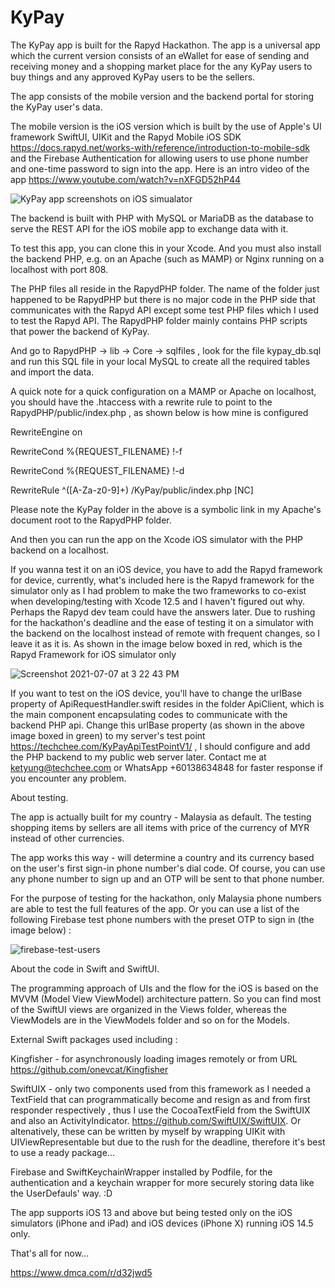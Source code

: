 # KyPay
The KyPay app is built for the Rapyd Hackathon. The app is a universal app which the current version consists of an eWallet for ease of sending and receiving money and a shopping market place for the any KyPay users to buy things and any approved KyPay users to be the sellers.

The app consists of the mobile version and the backend portal for storing the KyPay user's data.

The mobile version is the iOS version which is built by the use of Apple's UI framework SwiftUI, UIKit and the Rapyd Mobile iOS SDK 
https://docs.rapyd.net/works-with/reference/introduction-to-mobile-sdk and the Firebase Authentication for allowing users to use phone number and one-time
password to sign into the app. Here is an intro video of the app https://www.youtube.com/watch?v=nXFGD52hP44

![KyPay app screenshots on iOS simualator](https://user-images.githubusercontent.com/67858418/124703977-e1340980-df25-11eb-9d87-a8adc82b9815.png)

The backend is built with PHP with MySQL or MariaDB as the database to serve the REST API for the iOS mobile app to exchange data with it.

To test this app, you can clone this in your Xcode. And you must also install the backend PHP, e.g. on an Apache (such as MAMP) or Nginx 
running on a localhost with port 808. 

The PHP files all reside in the RapydPHP folder. The name of the folder just happened to be RapydPHP but there is no major code in the PHP side that communicates with the Rapyd API except some test PHP files which I used to test the Rapyd API. The RapydPHP folder mainly contains PHP scripts that power the backend of KyPay.

And go to RapydPHP -> lib -> Core -> sqlfiles , look for the file kypay_db.sql and run this SQL file in your local MySQL to create all the required
tables and import the data.

A quick note for a quick configuration on a MAMP or Apache on localhost, you should have the .htaccess with a rewrite rule to point to the 
RapydPHP/public/index.php , as shown below is how mine is configured 

RewriteEngine on

RewriteCond %{REQUEST_FILENAME} !-f

RewriteCond %{REQUEST_FILENAME} !-d

RewriteRule ^([A-Za-z0-9]+) /KyPay/public/index.php [NC]

Please note the KyPay folder in the above is a symbolic link in my Apache's document root to the RapydPHP folder.

And then you can run the app on the Xcode iOS simulator with the PHP backend on a localhost.

If you wanna test it on an iOS device, you have to add the Rapyd framework for device, currently, what's included here is the Rapyd framework for the simulator
only as I had problem to make the two frameworks to co-exist when developing/testing with Xcode 12.5 and I haven't figured out why. Perhaps the Rapyd dev team could have the answers later. Due to rushing for the hackathon's deadline and the ease of testing it on a simulator with the backend on the localhost instead of remote with frequent changes, so I leave it as it is. As shown in the image below boxed in red, which is the Rapyd Framework for iOS simulator only

![Screenshot 2021-07-07 at 3 22 43 PM](https://user-images.githubusercontent.com/67858418/124718652-e3ec2a00-df38-11eb-983f-354e497a5fe0.png)

If you want to test on the iOS device, you'll have to change the urlBase property of ApiRequestHandler.swift resides in the folder ApiClient, which is the main component encapsulating codes to communicate with the backend PHP api. Change this urlBase property (as shown in the above image boxed in green) to my server's test point https://techchee.com/KyPayApiTestPointV1/ , I should configure and add the PHP backend to my public web server later. Contact me at ketyung@techchee.com or WhatsApp +60138634848 for faster response if you encounter any problem.

About testing.

The app is actually built for my country - Malaysia as default. The testing shopping items by sellers are all items with price of the currency of MYR instead of other currencies.

The app works this way - will determine a country and its currency based on the user's first sign-in phone number's dial code. Of course, you can use any phone number to sign up and an OTP will be sent to that phone number. 

For the purpose of testing for the hackathon, only Malaysia phone numbers are able to test the full features of the app. Or you can use a list of the following Firebase test phone numbers with the preset OTP to sign in (the image below) :

![firebase-test-users](https://user-images.githubusercontent.com/67858418/124722308-822dbf00-df3c-11eb-8172-c52f7f26deea.png)

About the code in Swift and SwiftUI.

The programming approach of UIs and the flow for the iOS is based on the MVVM (Model View ViewModel) architecture pattern. So you can find most of the SwiftUI views are organized in the Views folder, whereas the ViewModels are in the ViewModels folder and so on for the Models.

External Swift packages used including :

Kingfisher - for asynchronously loading images remotely or from URL https://github.com/onevcat/Kingfisher 

SwiftUIX - only two components used from this framework as I needed a TextField that can programmatically become and resign as and from first responder respectively
, thus I use the CocoaTextField from the SwiftUIX and also an ActivityIndicator. https://github.com/SwiftUIX/SwiftUIX.  Or altenatively, these can be written by myself by wrapping UIKit with UIViewRepresentable but due to the rush for the deadline, therefore it's best to use a ready package... 

Firebase and SwiftKeychainWrapper installed by Podfile, for the authentication and a keychain wrapper for more securely storing data like the UserDefauls' way. :D 

The app supports iOS 13 and above but being tested only on the iOS simulators (iPhone and iPad) and iOS devices (iPhone X) running iOS 14.5 only.

That's all for now...


https://www.dmca.com/r/d32jwd5




